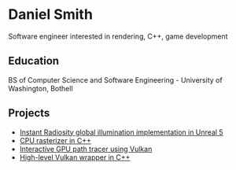 # Daniel Smith

Software engineer interested in rendering, C++, game development

## Education

BS of Computer Science and Software Engineering - University of Washington, Bothell

## Projects

* [Instant Radiosity global illumination implementation in Unreal 5](https://github.com/Daniel-JSmith/uplt)
* [CPU rasterizer in C++](https://github.com/Daniel-JSmith/tls1)
* [Interactive GPU path tracer using Vulkan](https://github.com/Daniel-JSmith/els1)
* [High-level Vulkan wrapper in C++](https://github.com/Daniel-JSmith/cgin1)
